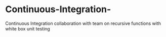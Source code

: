 # Continuous-Integration-
Continuous Integration collaboration with team on recursive functions with white box unit testing 
